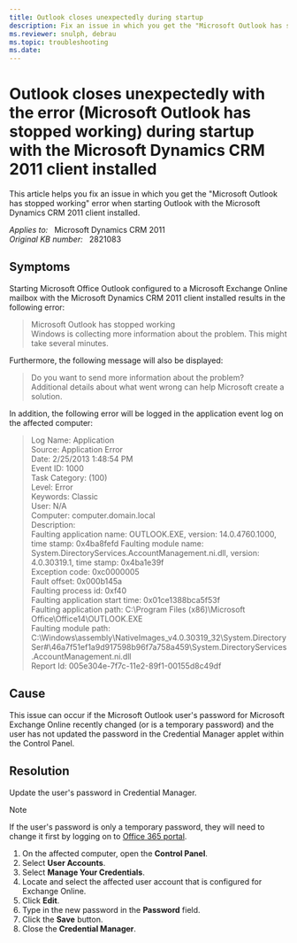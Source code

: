 ```yaml
---
title: Outlook closes unexpectedly during startup
description: Fix an issue in which you get the "Microsoft Outlook has stopped working" error when starting Outlook with the Microsoft Dynamics CRM 2011 client installed.
ms.reviewer: snulph, debrau
ms.topic: troubleshooting
ms.date: 
---
```

# Outlook closes unexpectedly with the error (Microsoft Outlook has stopped working) during startup with the Microsoft Dynamics CRM 2011 client installed

This article helps you fix an issue in which you get the "Microsoft Outlook has stopped working" error when starting Outlook with the Microsoft Dynamics CRM 2011 client installed.

_Applies to:_ &nbsp; Microsoft Dynamics CRM 2011  
_Original KB number:_ &nbsp; 2821083

## Symptoms

Starting Microsoft Office Outlook configured to a Microsoft Exchange Online mailbox with the Microsoft Dynamics CRM 2011 client installed results in the following error:

> Microsoft Outlook has stopped working  
> Windows is collecting more information about the problem. This might take several minutes.

Furthermore, the following message will also be displayed:

> Do you want to send more information about the problem?  
> Additional details about what went wrong can help Microsoft create a solution.

In addition, the following error will be logged in the application event log on the affected computer:

> Log Name: Application  
> Source:        Application Error  
> Date:          2/25/2013 1:48:54 PM  
> Event ID:      1000  
> Task Category: (100)  
> Level:         Error  
> Keywords:      Classic  
> User:          N/A  
> Computer: computer.domain.local  
> Description:  
> Faulting application name: OUTLOOK.EXE, version: 14.0.4760.1000, time stamp: 0x4ba8fefd
Faulting module name: System.DirectoryServices.AccountManagement.ni.dll, version: 4.0.30319.1, time stamp: 0x4ba1e39f  
> Exception code: 0xc0000005  
> Fault offset: 0x000b145a  
> Faulting process id: 0xf40  
> Faulting application start time: 0x01ce1388bca5f53f  
> Faulting application path: C:\Program Files (x86)\Microsoft Office\Office14\OUTLOOK.EXE  
> Faulting module path: C:\Windows\assembly\NativeImages_v4.0.30319_32\System.DirectorySer#\46a7f51ef1a9d917598b96f7a758a459\System.DirectoryServices.AccountManagement.ni.dll  
> Report Id: 005e304e-7f7c-11e2-89f1-00155d8c49df

## Cause

This issue can occur if the Microsoft Outlook user's password for Microsoft Exchange Online recently changed (or is a temporary password) and the user has not updated the password in the Credential Manager applet within the Control Panel.

## Resolution

Update the user's password in Credential Manager.

> [!NOTE]
> If the user's password is only a temporary password, they will need to change it first by logging on to [Office 365 portal](https://portal.microsoftonline.com).

1. On the affected computer, open the **Control Panel**.
2. Select **User Accounts**.
3. Select **Manage Your Credentials**.
4. Locate and select the affected user account that is configured for Exchange Online.
5. Click **Edit**.
6. Type in the new password in the **Password** field.
7. Click the **Save** button.
8. Close the **Credential Manager**.
